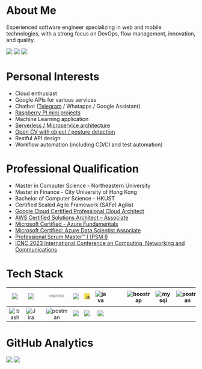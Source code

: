 # About Me
Experienced software engineer specializing in web and mobile technologies, with a strong focus on DevOps, flow management, innovation, and quality.

<a href="https://linkedin.com/in/normankong"><img src="https://img.shields.io/badge/normankong-blue?style=flat&logo=LinkedIn"/></a>
<a href="mailto:normankong@gmail.com"><img src="https://img.shields.io/badge/-normankong-ffffff?style=flat&logo=Gmail"/></a>
<a href="https://github.com/normankong"><img src="https://img.shields.io/badge/-normankong-000000?style=flat&logo=GitHub"/></a>



# Personal Interests
- Cloud enthusiast
- Google APIs for various services
- Chatbot ([Telegram](https://github.com/normankong/MyHaileyBot) / Whatapps / Google Assistant)
- [Raspberry PI mini projects](https://github.com/normankong/MyHaileySuper)
- Machine Learning application
- [Serverless / Microservice architecture](https://github.com/normankong/InvestmentPortfolioTracker)
- [Open CV with object / posture detection]()
- Restful API design
- Workflow automation (including CD/CI and test automation)

# Professional Qualification
- Master in Computer Science - Northeastern University
- Master in Finance - City University of Hong Kong 
- Bachelor of Computer Science - HKUST
- Certified Scaled Agile Framework (SAFe) Agilist 
- [Google Cloud Certified Professional Cloud Architect](https://www.credential.net/5123f0fd-a5a1-4312-92e4-f43c5293e44b?key=91a885c944e84263bbf5a5877526e69bad7478e3000b4c55cef9ffc971ca1196)
- [AWS Certified Solutions Architect – Associate](https://www.credly.com/badges/b6001d99-5805-4713-a186-362aad22128d?source=linked_in_profile)
- [Microsoft Certified - Azure Fundamentals](https://www.credly.com/badges/b5bc983c-5455-4880-98b2-35ca50c9ee7c/linked_in?t=rf0040)
- [Microsoft Certified: Azure Data Scientist Associate](https://www.credly.com/badges/56df64bf-fed0-4659-84b4-5033ddcb2e65/linked_in?t=rnbnng)
- [Professional Scrum Master™ I (PSM I)](https://www.credly.com/badges/06f64cf7-a272-40bf-ba67-eaa3b781e527/linked_in?t=rndfdq)
- [ICNC 2023 International Conference on Computing, Networking and
Communications](https://docs.google.com/presentation/d/1QDveoo8K1V6ve3Xf-XKrfvDkpWnyxdb2/edit?usp=sharing&ouid=115295162048003083956&rtpof=true&sd=true)

# Tech Stack 

|<img src="https://cdn.jsdelivr.net/gh/devicons/devicon/icons/angularjs/angularjs-original.svg" width=40> | <img src="https://www.vectorlogo.zone/logos/springio/springio-icon.svg" width=40> | <img src="https://raw.githubusercontent.com/devicons/devicon/master/icons/nodejs/nodejs-original-wordmark.svg" width="40"> | <img src="https://raw.githubusercontent.com/devicons/devicon/master/icons/express/express-original-wordmark.svg" width="40"> | <img src="https://cdn.jsdelivr.net/gh/devicons/devicon/icons/confluence/confluence-original-wordmark.svg" width="40"> | <img src="https://raw.githubusercontent.com/devicons/devicon/master/icons/javascript/javascript-original.svg" width="40"> | <img src="https://cdn.jsdelivr.net/gh/devicons/devicon/icons/java/java-original-wordmark.svg" alt="java" width="40"> | <img src="https://raw.githubusercontent.com/devicons/devicon/master/icons/python/python-original.svg" alt="python" width="40">  | <img src="https://raw.githubusercontent.com/devicons/devicon/master/icons/html5/html5-original-wordmark.svg" alt="html5" width="40">  | <img src="https://raw.githubusercontent.com/devicons/devicon/master/icons/css3/css3-original-wordmark.svg" alt="css3" width="40"> | <img src="https://www.vectorlogo.zone/logos/getbootstrap/getbootstrap-icon.svg" alt="boostrap" width="40"> | <img src="https://www.vectorlogo.zone/logos/mysql/mysql-ar21.svg" alt="mysql" width="40"> | <img src="https://www.vectorlogo.zone/logos/visualstudio_code/visualstudio_code-icon.svg" alt="postman" width="40"> | <img src="https://cdn.jsdelivr.net/gh/devicons/devicon/icons/typescript/typescript-original.svg" alt="ts" width="40"> | 
|:-:|:-:|:-:|:-:|:-:|:-:|:-:|:-:|:-:|:-:|:-:|:-:|:-:|:-:|
| <img src="https://cdn.jsdelivr.net/gh/devicons/devicon/icons/bash/bash-original.svg" alt="bash" width="45" height="45"/> | <img src="https://upload.wikimedia.org/wikipedia/commons/4/4a/Jira_Software%402x-blue.png" alt="Jira" width="40"> | <img src="https://raw.githubusercontent.com/devicons/devicon/master/icons/linux/linux-original.svg" alt="linux" width="40"> | <img src="https://www.vectorlogo.zone/logos/getpostman/getpostman-icon.svg" alt="postman" width="40"> | <img src="https://media.licdn.com/dms/image/v2/C5612AQGYcrHnJPs6eQ/article-inline_image-shrink_400_744/article-inline_image-shrink_400_744/0/1602066334530?e=1729728000&v=beta&t=_PYG9JmWPbPp7aX7d7_TupcJTbzBO3o6gpGn1fRjmb4" width="60"> | <img src="https://images.credly.com/size/680x680/images/be8fcaeb-c769-4858-b567-ffaaa73ce8cf/image.png" width="60"> | <img src="https://storage.googleapis.com/support-kms-prod/IO8gpztaELvBRHPnrxWQouV3NX1i1X22hpAd" width="60">




# GitHub Analytics
<p>
  <img height="180em" src="https://github-readme-stats-eight-theta.vercel.app/api?username=normankong&show_icons=true&theme=algolia&include_all_commits=true&count_private=true"/>
  <img height="180em" src="https://github-readme-stats-eight-theta.vercel.app/api/top-langs/?username=normankong&layout=compact&langs_count=8&theme=algolia"/>
</a>
